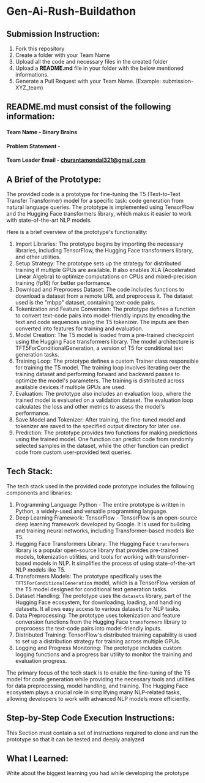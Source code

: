 # Gen-Ai-Rush-Buildathon

## Submission Instruction:
  1. Fork this repository
  2. Create a folder with your Team Name
  3. Upload all the code and necessary files in the created folder
  4. Upload a **README.md** file in your folder with the below mentioned informations.
  5. Generate a Pull Request with your Team Name. (Example: submission-XYZ_team)

## README.md must consist of the following information:

#### Team Name - Binary Brains
#### Problem Statement - 
#### Team Leader Email - churantamondal321@gmail.com

## A Brief of the Prototype:
The provided code is a prototype for fine-tuning the T5 (Text-to-Text Transfer Transformer) model for a specific task: code generation from natural language queries. The prototype is implemented using TensorFlow and the Hugging Face transformers library, which makes it easier to work with state-of-the-art NLP models.

Here is a brief overview of the prototype's functionality:

1. Import Libraries: The prototype begins by importing the necessary libraries, including TensorFlow, the Hugging Face transformers library, and other utilities.
2. Setup Strategy: The prototype sets up the strategy for distributed training if multiple GPUs are available. It also enables XLA (Accelerated Linear Algebra) to optimize computations on CPUs and mixed-precision training (fp16) for better performance.
3. Download and Preprocess Dataset: The code includes functions to download a dataset from a remote URL and preprocess it. The dataset used is the "mbpp" dataset, containing text-code pairs.
4. Tokenization and Feature Conversion: The prototype defines a function to convert text-code pairs into model-friendly inputs by encoding the text and code sequences using the T5 tokenizer. The inputs are then converted into features for training and evaluation.
5. Model Creation: The T5 model is loaded from a pre-trained checkpoint using the Hugging Face transformers library. The model architecture is TFT5ForConditionalGeneration, a version of T5 for conditional text generation tasks.
6. Training Loop: The prototype defines a custom Trainer class responsible for training the T5 model. The training loop involves iterating over the training dataset and performing forward and backward passes to optimize the model's parameters. The training is distributed across available devices if multiple GPUs are used.
7. Evaluation: The prototype also includes an evaluation loop, where the trained model is evaluated on a validation dataset. The evaluation loop calculates the loss and other metrics to assess the model's performance.
8. Save Model and Tokenizer: After training, the fine-tuned model and tokenizer are saved to the specified output directory for later use.
9. Prediction: The prototype provides two functions for making predictions using the trained model. One function can predict code from randomly selected samples in the dataset, while the other function can predict code from custom user-provided text queries.
  
## Tech Stack: 

The tech stack used in the provided code prototype includes the following components and libraries:
1. Programming Language: Python - The entire prototype is written in Python, a widely-used and versatile programming language.
2. Deep Learning Framework: TensorFlow - TensorFlow is an open-source deep learning framework developed by Google. It is used for building and training neural networks, including Transformer-based models like T5.
3. Hugging Face Transformers Library: The Hugging Face `transformers` library is a popular open-source library that provides pre-trained models, tokenization utilities, and tools for working with transformer-based models in NLP. It simplifies the process of using state-of-the-art NLP models like T5.
4. Transformers Models: The prototype specifically uses the `TFT5ForConditionalGeneration` model, which is a TensorFlow version of the T5 model designed for conditional text generation tasks.
5. Dataset Handling: The prototype uses the `datasets` library, part of the Hugging Face ecosystem, for downloading, loading, and handling datasets. It allows easy access to various datasets for NLP tasks.
6. Data Preprocessing: The prototype uses tokenization and feature conversion functions from the Hugging Face `transformers` library to preprocess the text-code pairs into model-friendly inputs.
7. Distributed Training: TensorFlow's distributed training capability is used to set up a distribution strategy for training across multiple GPUs.
8. Logging and Progress Monitoring: The prototype includes custom logging functions and a progress bar utility to monitor the training and evaluation progress.

The primary focus of the tech stack is to enable the fine-tuning of the T5 model for code generation while providing the necessary tools and utilities for data preprocessing, model handling, and training. The Hugging Face ecosystem plays a crucial role in simplifying many NLP-related tasks, allowing developers to work with advanced NLP models more efficiently.
   
## Step-by-Step Code Execution Instructions:
  This Section must contain a set of instructions required to clone and run the prototype so that it can be tested and deeply analyzed
  
## What I Learned:
   Write about the biggest learning you had while developing the prototype
